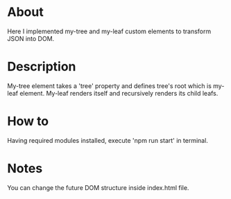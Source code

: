 # About
Here I implemented my-tree and my-leaf custom elements to transform JSON into DOM.

# Description
My-tree element takes a 'tree' property and defines tree's root which is my-leaf element. My-leaf renders itself and recursively renders its child leafs.

# How to
Having required modules installed, execute 'npm run start' in terminal.

# Notes
You can change the future DOM structure inside index.html file.